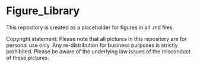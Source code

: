 # Figure_Library

This repository is created as a placeholder for figures in all .md files.

Copyright statement: Please note that all pictures in this repository are for personal use only. Any re-distribution for business purposes is strictly prohibited. Please be aware of the underlying law issues of the misconduct of these pictures.
